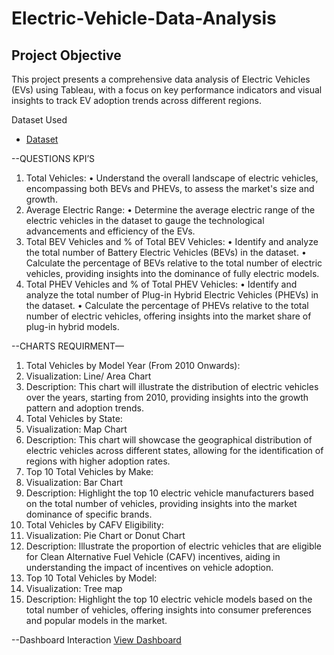 # Electric-Vehicle-Data-Analysis
## Project Objective
This project presents a comprehensive data analysis of Electric Vehicles (EVs) using Tableau, with a focus on key performance indicators and visual insights to track EV adoption trends across different regions.

 Dataset Used 

 - <a href="https://github.com/sukritideb28/Electric-Vehicle-Data-Analysis/commit/647a74dc91d10068fa453284765f91936b1e4cfd">Dataset</a>


 --QUESTIONS KPI’S
1.	 Total Vehicles:
•	Understand the overall landscape of electric vehicles, encompassing both BEVs and PHEVs, to assess the market's size and growth.
2. Average Electric Range:
•	Determine the average electric range of the electric vehicles in the dataset to gauge the technological advancements and efficiency of the EVs.
3. Total BEV Vehicles and % of Total BEV Vehicles:
•	Identify and analyze the total number of Battery Electric Vehicles (BEVs) in the dataset.
•	Calculate the percentage of BEVs relative to the total number of electric vehicles, providing insights into the dominance of fully electric models.
4. Total PHEV Vehicles and % of Total PHEV Vehicles:
•	Identify and analyze the total number of Plug-in Hybrid Electric Vehicles (PHEVs) in the dataset.
•	Calculate the percentage of PHEVs relative to the total number of electric vehicles, offering insights into the market share of plug-in hybrid models.


--CHARTS REQUIRMENT—
1.	Total Vehicles by Model Year (From 2010 Onwards):
1.	Visualization: Line/ Area Chart
2.	Description: This chart will illustrate the distribution of electric vehicles over the years, starting from 2010, providing insights into the growth pattern and adoption trends.
2. Total Vehicles by State:
3.	Visualization: Map Chart 
4.	Description: This chart will showcase the geographical distribution of electric vehicles across different states, allowing for the identification of regions with higher adoption rates.
3. Top 10 Total Vehicles by Make:
5.	Visualization: Bar Chart 
6.	Description: Highlight the top 10 electric vehicle manufacturers based on the total number of vehicles, providing insights into the market dominance of specific brands.
4. Total Vehicles by CAFV Eligibility:
7.	Visualization: Pie Chart or Donut Chart
8.	Description: Illustrate the proportion of electric vehicles that are eligible for Clean Alternative Fuel Vehicle (CAFV) incentives, aiding in understanding the impact of incentives on vehicle adoption.
5. Top 10 Total Vehicles by Model:
9.	Visualization: Tree map
10.	Description: Highlight the top 10 electric vehicle models based on the total number of vehicles, offering insights into consumer preferences and popular models in the market.

--Dashboard Interaction
 <a href="https://github.com/sukritideb28/Electric-Vehicle-Data-Analysis/commit/459240e436bd85a2b47b3ec224df27574d3ae185">View Dashboard</a>

